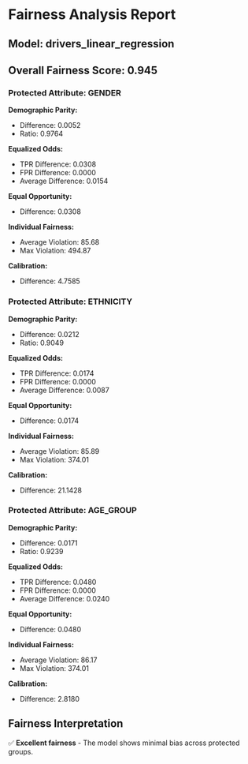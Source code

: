 
# Fairness Analysis Report
## Model: drivers_linear_regression
## Overall Fairness Score: 0.945

### Protected Attribute: GENDER

**Demographic Parity:**
- Difference: 0.0052
- Ratio: 0.9764

**Equalized Odds:**
- TPR Difference: 0.0308
- FPR Difference: 0.0000
- Average Difference: 0.0154

**Equal Opportunity:**
- Difference: 0.0308

**Individual Fairness:**
- Average Violation: 85.68
- Max Violation: 494.87

**Calibration:**
- Difference: 4.7585

### Protected Attribute: ETHNICITY

**Demographic Parity:**
- Difference: 0.0212
- Ratio: 0.9049

**Equalized Odds:**
- TPR Difference: 0.0174
- FPR Difference: 0.0000
- Average Difference: 0.0087

**Equal Opportunity:**
- Difference: 0.0174

**Individual Fairness:**
- Average Violation: 85.89
- Max Violation: 374.01

**Calibration:**
- Difference: 21.1428

### Protected Attribute: AGE_GROUP

**Demographic Parity:**
- Difference: 0.0171
- Ratio: 0.9239

**Equalized Odds:**
- TPR Difference: 0.0480
- FPR Difference: 0.0000
- Average Difference: 0.0240

**Equal Opportunity:**
- Difference: 0.0480

**Individual Fairness:**
- Average Violation: 86.17
- Max Violation: 374.01

**Calibration:**
- Difference: 2.8180

## Fairness Interpretation

✅ **Excellent fairness** - The model shows minimal bias across protected groups.
